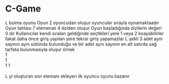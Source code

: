 # C-Game
L bulma oyunu
Oyun 2 oyuncudan oluşur oyuncular sırayla oynamaktaadır Oyun tahtası 7 elemenalı 4 dziden oluşur Oyun başladığında dizilerin değeri 0 dır
Kullanıcılar kendi sıraları geldiğinde seçtikleri yere 1 veya 2 koayabilirler fakat daha önce giriş yapılan yere tekrar giriş yapamazlar
L şekli 3 adet aynı sayının aynı sütünda bulunduğu ve bir adet aynı sayının en alt satırda sağ tarfata bulunmasıyla oluşur örnek <br>
     1<br>
     1<br>
     1 1<br>	
L yi oluşturan son elemanı ekleyen ilk oyuncu oyunu kazanır
